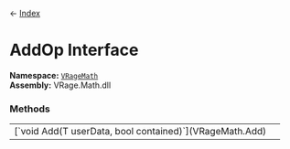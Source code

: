← [Index](index)
# AddOp Interface
**Namespace:** [`VRageMath`](VRageMath)  
**Assembly:** VRage.Math.dll  
### Methods
<table style="width: 100%">
<tr><td>[`void Add(T userData, bool contained)`](VRageMath.Add)</td><td></td></tr>
</table>
